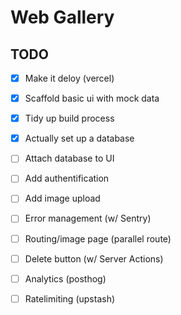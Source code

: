 # Web Gallery

## TODO

- [x] Make it deloy (vercel)
- [x] Scaffold basic ui with mock data
- [x] Tidy up build process
- [x] Actually set up a database
- [ ] Attach database to UI
- [ ] Add authentification
- [ ] Add image upload
- [ ] Error management (w/ Sentry)
- [ ] Routing/image page (parallel route)
- [ ] Delete button (w/ Server Actions)
- [ ] Analytics (posthog)
- [ ] Ratelimiting (upstash)


